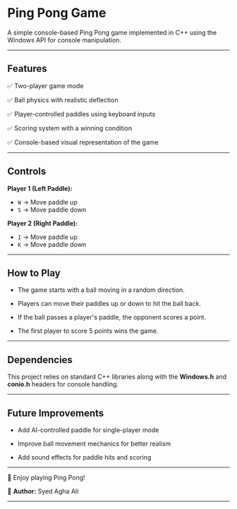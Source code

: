 # Ping Pong Game

A simple console-based Ping Pong game implemented in C++ using the Windows API for console manipulation.

________________________________________________________


## Features

✅ Two-player game mode

✅ Ball physics with realistic deflection

✅ Player-controlled paddles using keyboard inputs

✅ Scoring system with a winning condition

✅ Console-based visual representation of the game

________________________________________________________


## Controls

**Player 1 (Left Paddle):**

- `W` → Move paddle up
- `S` → Move paddle down

**Player 2 (Right Paddle):**

- `I` → Move paddle up
- `K` → Move paddle down

________________________________________________________


## How to Play

- The game starts with a ball moving in a random direction.

- Players can move their paddles up or down to hit the ball back.

- If the ball passes a player's paddle, the opponent scores a point.

- The first player to score 5 points wins the game.

________________________________________________________


## Dependencies

This project relies on standard C++ libraries along with the **Windows.h** and **conio.h** headers for console handling.


________________________________________________________


## Future Improvements

- Add AI-controlled paddle for single-player mode

- Improve ball movement mechanics for better realism

- Add sound effects for paddle hits and scoring

________________________________________________________


🚀 Enjoy playing Ping Pong!

📝 **Author:** Syed Agha Ali

________________________________________________________


